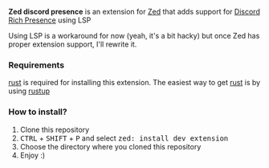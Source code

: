 **Zed discord presence** is an extension for [Zed](https://zed.dev) that adds support for [Discord Rich Presence](https://discord.com/developers/docs/rich-presence/how-to) using LSP

Using LSP is a workaround for now (yeah, it's a bit hacky) but once Zed has proper extension support, I'll rewrite it.

### Requirements

[rust](https://rust-lang.org) is required for installing this extension.
The easiest way to get [rust](https://rust-lang.org) is by using [rustup](https://rustup.rs)

### How to install?

1. Clone this repository
2. <kbd>CTRL</kbd> + <kbd>SHIFT</kbd> + <kbd>P</kbd> and select <kbd>zed: install dev extension</kbd>
3. Choose the directory where you cloned this repository
4. Enjoy :)
